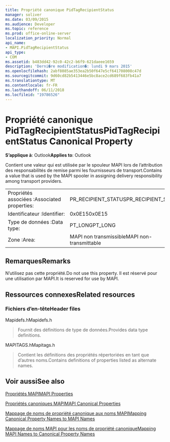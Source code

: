 ```yaml
---
title: Propriété canonique PidTagRecipientStatus
manager: soliver
ms.date: 03/09/2015
ms.audience: Developer
ms.topic: reference
ms.prod: office-online-server
localization_priority: Normal
api_name:
- MAPI.PidTagRecipientStatus
api_type:
- COM
ms.assetid: b483dd42-92c0-42c2-b6f9-621daeee1659
description: 'Derni�re modification�: lundi 9 mars 2015'
ms.openlocfilehash: 2abf8085ae353ea2b50f647e5cf641708008c47d
ms.sourcegitcommit: 9d60cd82b5413446e5bc8ace2cd689f683fb41a7
ms.translationtype: MT
ms.contentlocale: fr-FR
ms.lasthandoff: 06/11/2018
ms.locfileid: "19786526"
---
```

# <a name="pidtagrecipientstatus-canonical-property"></a><span data-ttu-id="4dd81-103">Propriété canonique PidTagRecipientStatus</span><span class="sxs-lookup"><span data-stu-id="4dd81-103">PidTagRecipientStatus Canonical Property</span></span>

  
  
<span data-ttu-id="4dd81-104">**S’applique à**: Outlook</span><span class="sxs-lookup"><span data-stu-id="4dd81-104">**Applies to**: Outlook</span></span> 
  
<span data-ttu-id="4dd81-105">Contient une valeur qui est utilisée par le spouleur MAPI lors de l’attribution des responsabilités de remise parmi les fournisseurs de transport.</span><span class="sxs-lookup"><span data-stu-id="4dd81-105">Contains a value that is used by the MAPI spooler in assigning delivery responsibility among transport providers.</span></span>
  
|||
|:-----|:-----|
|<span data-ttu-id="4dd81-106">Propriétés associées :</span><span class="sxs-lookup"><span data-stu-id="4dd81-106">Associated properties:</span></span>  <br/> |<span data-ttu-id="4dd81-107">PR_RECIPIENT_STATUS</span><span class="sxs-lookup"><span data-stu-id="4dd81-107">PR_RECIPIENT_STATUS</span></span>  <br/> |
|<span data-ttu-id="4dd81-108">Identificateur :</span><span class="sxs-lookup"><span data-stu-id="4dd81-108">Identifier:</span></span>  <br/> |<span data-ttu-id="4dd81-109">0x0E15</span><span class="sxs-lookup"><span data-stu-id="4dd81-109">0x0E15</span></span>  <br/> |
|<span data-ttu-id="4dd81-110">Type de données :</span><span class="sxs-lookup"><span data-stu-id="4dd81-110">Data type:</span></span>  <br/> |<span data-ttu-id="4dd81-111">PT_LONG</span><span class="sxs-lookup"><span data-stu-id="4dd81-111">PT_LONG</span></span>  <br/> |
|<span data-ttu-id="4dd81-112">Zone :</span><span class="sxs-lookup"><span data-stu-id="4dd81-112">Area:</span></span>  <br/> |<span data-ttu-id="4dd81-113">MAPI non transmissible</span><span class="sxs-lookup"><span data-stu-id="4dd81-113">MAPI non-transmittable</span></span>  <br/> |
   
## <a name="remarks"></a><span data-ttu-id="4dd81-114">Remarques</span><span class="sxs-lookup"><span data-stu-id="4dd81-114">Remarks</span></span>

<span data-ttu-id="4dd81-115">N’utilisez pas cette propriété.</span><span class="sxs-lookup"><span data-stu-id="4dd81-115">Do not use this property.</span></span> <span data-ttu-id="4dd81-116">Il est réservé pour une utilisation par MAPI.</span><span class="sxs-lookup"><span data-stu-id="4dd81-116">It is reserved for use by MAPI.</span></span>
  
## <a name="related-resources"></a><span data-ttu-id="4dd81-117">Ressources connexes</span><span class="sxs-lookup"><span data-stu-id="4dd81-117">Related resources</span></span>

### <a name="header-files"></a><span data-ttu-id="4dd81-118">Fichiers d’en-tête</span><span class="sxs-lookup"><span data-stu-id="4dd81-118">Header files</span></span>

<span data-ttu-id="4dd81-119">Mapidefs.h</span><span class="sxs-lookup"><span data-stu-id="4dd81-119">Mapidefs.h</span></span>
  
> <span data-ttu-id="4dd81-120">Fournit des définitions de type de données.</span><span class="sxs-lookup"><span data-stu-id="4dd81-120">Provides data type definitions.</span></span>
    
<span data-ttu-id="4dd81-121">MAPITAGS.h</span><span class="sxs-lookup"><span data-stu-id="4dd81-121">Mapitags.h</span></span>
  
> <span data-ttu-id="4dd81-122">Contient les définitions des propriétés répertoriées en tant que d’autres noms.</span><span class="sxs-lookup"><span data-stu-id="4dd81-122">Contains definitions of properties listed as alternate names.</span></span>
    
## <a name="see-also"></a><span data-ttu-id="4dd81-123">Voir aussi</span><span class="sxs-lookup"><span data-stu-id="4dd81-123">See also</span></span>



[<span data-ttu-id="4dd81-124">Propriétés MAPI</span><span class="sxs-lookup"><span data-stu-id="4dd81-124">MAPI Properties</span></span>](mapi-properties.md)
  
[<span data-ttu-id="4dd81-125">Propriétés canoniques MAPI</span><span class="sxs-lookup"><span data-stu-id="4dd81-125">MAPI Canonical Properties</span></span>](mapi-canonical-properties.md)
  
[<span data-ttu-id="4dd81-126">Mappage de noms de propriété canonique aux noms MAPI</span><span class="sxs-lookup"><span data-stu-id="4dd81-126">Mapping Canonical Property Names to MAPI Names</span></span>](mapping-canonical-property-names-to-mapi-names.md)
  
[<span data-ttu-id="4dd81-127">Mappage de noms MAPI pour les noms de propriété canonique</span><span class="sxs-lookup"><span data-stu-id="4dd81-127">Mapping MAPI Names to Canonical Property Names</span></span>](mapping-mapi-names-to-canonical-property-names.md)


